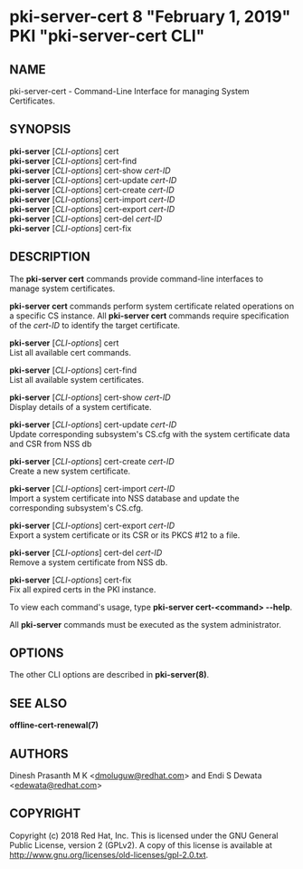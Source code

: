 # pki-server-cert 8 "February 1, 2019" PKI "pki-server-cert CLI"

## NAME

pki-server-cert - Command-Line Interface for managing System Certificates.

## SYNOPSIS

**pki-server** [*CLI-options*] cert  
**pki-server** [*CLI-options*] cert-find  
**pki-server** [*CLI-options*] cert-show *cert-ID*  
**pki-server** [*CLI-options*] cert-update *cert-ID*  
**pki-server** [*CLI-options*] cert-create *cert-ID*  
**pki-server** [*CLI-options*] cert-import *cert-ID*  
**pki-server** [*CLI-options*] cert-export *cert-ID*  
**pki-server** [*CLI-options*] cert-del *cert-ID*  
**pki-server** [*CLI-options*] cert-fix

## DESCRIPTION

The **pki-server cert** commands provide command-line interfaces to manage system certificates.

**pki-server cert** commands perform system certificate related operations on a specific CS instance.
All **pki-server cert** commands require specification of the *cert-ID* to identify the target certificate.

**pki-server** [*CLI-options*] cert  
    List all available cert commands.

**pki-server** [*CLI-options*] cert-find  
    List all available system certificates.

**pki-server** [*CLI-options*] cert-show *cert-ID*  
    Display details of a system certificate.

**pki-server** [*CLI-options*] cert-update *cert-ID*  
    Update corresponding subsystem's CS.cfg with the system certificate data and CSR from NSS db

**pki-server** [*CLI-options*] cert-create *cert-ID*  
    Create a new system certificate.

**pki-server** [*CLI-options*] cert-import *cert-ID*  
    Import a system certificate into NSS database and update the corresponding subsystem's CS.cfg.

**pki-server** [*CLI-options*] cert-export *cert-ID*  
    Export a system certificate or its CSR or its PKCS #12 to a file.

**pki-server** [*CLI-options*] cert-del *cert-ID*  
    Remove a system certificate from NSS db.

**pki-server** [*CLI-options*] cert-fix  
    Fix all expired certs in the PKI instance.

To view each command's usage, type **pki-server cert-&lt;command&gt; --help**.

All **pki-server** commands must be executed as the system administrator.

## OPTIONS

The other CLI options are described in **pki-server(8)**.

## SEE ALSO

**offline-cert-renewal(7)**

## AUTHORS

Dinesh Prasanth M K &lt;dmoluguw@redhat.com&gt; and Endi S Dewata &lt;edewata@redhat.com&gt;

## COPYRIGHT

Copyright (c) 2018 Red Hat, Inc.
This is licensed under the GNU General Public License, version 2 (GPLv2).
A copy of this license is  available  at http://www.gnu.org/licenses/old-licenses/gpl-2.0.txt.
